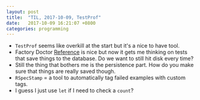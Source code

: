 ```yaml
---
layout: post
title:  "TIL, 2017-10-09, TestProf"
date:   2017-10-09 16:21:07 +0800
categories: programming
---
```


- `TestProf` seems like overkill at the start but it's a nice to have tool.
- Factory Doctor [Reference](https://github.com/palkan/test-prof/blob/master/guides/factory_doctor.md) is nice but now it gets me thinking on tests that save things to the database. Do we want to still hit disk every time?
- Still the thing that bothers me is the persistence part. How do you make sure that things are really saved though.
- `RSpecStamp` = a tool to automatically tag failed examples with custom tags.
- I guess I just use `let` if I need to check a `count`?
